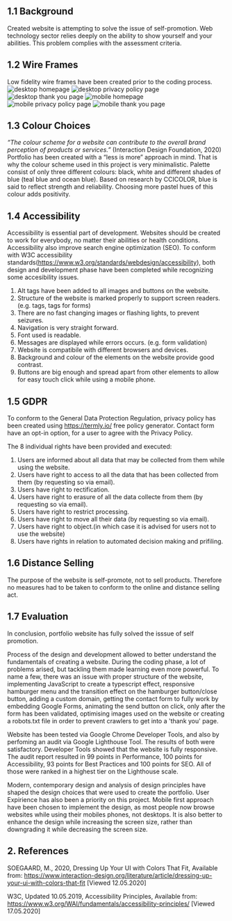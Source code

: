 ## 1.1 Background
Created website is attempting to solve the issue of self-promotion. Web technology sector relies deeply on the ability to show yourself and your abilities. 
This problem complies with the assessment criteria. 

## 1.2 Wire Frames
Low fidelity wire frames have been created prior to the coding process.
![desktop homepage](https://github.com/katwlodarczyk/portfolio/blob/master/assets/wireframes1.png "Desktop home page")
    ![desktop privacy policy page](https://github.com/katwlodarczyk/portfolio/blob/master/assets/wireframes2.png "Desktop privacy policy page")
![desktop thank you page](https://github.com/katwlodarczyk/portfolio/blob/master/assets/wireframes3.png "Desktop thank you page")
       ![mobile homepage](https://github.com/katwlodarczyk/portfolio/blob/master/assets/wireframes4.png "mobile home page")<br>
     ![mobile privacy policy page](https://github.com/katwlodarczyk/portfolio/blob/master/assets/wireframes5.png "mobile privacy policy page")
![mobile thank you page](https://github.com/katwlodarczyk/portfolio/blob/master/assets/wireframes6.png "mobile thank you page")

## 1.3 Colour Choices
_“The colour scheme for a website can contribute to the overall brand perception of products or services.”_ (Interaction Design Foundation, 2020) Portfolio has been created with a “less is more” approach in mind. That is why the colour scheme used in this project is very minimalistic. Palette consist of only three different colours: black, white and different shades of blue (teal blue and ocean blue). Based on research by CCICOLOR, blue is said to reflect strength and reliability. Choosing more pastel hues of this colour adds positivity. 

## 1.4 Accessibility
Accessibility is essential part of development. Websites should be created to work for everybody, no matter their abilities or health conditions. Accessibility also improve search engine optimization (SEO). 
To conform with W3C accessibility standards(https://www.w3.org/standards/webdesign/accessibility), both design and development phase have been completed while recognizing some accesibility issues.
1. Alt tags have been added to all images and buttons on the website.
2. Structure of the website is marked properly to support screen readers. (e.g. <h> </h> tags, <label> </label> tags for forms) 
3. There are no fast changing images or flashing lights, to prevent seizures.
4. Navigation is very straight forward.
5. Font used is readable.
6. Messages are displayed while errors occurs. (e.g. form validation)
7. Website is compatibile with different browsers and devices.
8. Background and colour of the elements on the website provide good contrast.
9. Buttons are big enough and spread apart from other elements to allow for easy touch click while using a mobile phone.

## 1.5 GDPR
To conform to the General Data Protection Regulation, privacy policy has been created using https://termly.io/ free policy generator.
Contact form have an opt-in option, for a user to agree with the Privacy Policy.

The 8 individual rights have been provided and executed:
1. Users are informed about all data that may be collected from them while using the website.
2. Users have right to access to all the data that has been collected from them (by requesting so via email).
3. Users have right to rectification.
4. Users have right to erasure of all the data collecte from them (by requesting so via email).
5. Users have right to restrict processing.
6. Users have right to move all their data (by requesting so via email).
7. Users have right to object.(in which case it is advised for users not to use the website)
8. Users have rights in relation to automated decision making and prifiling.

## 1.6 Distance Selling
The purpose of the website is self-promote, not to sell products. Therefore no measures had to be taken to conform to the online and distance selling act. 

## 1.7 Evaluation

In conclusion, portfolio website has fully solved the isssue of self promotion. 

Process of the design and development allowed to better understand the fundamentals of creating a website. During the coding phase, a lot of problems arised, but tackling them made learning even more powerful. To name a few, there was an issue with proper structure of the website, implementing JavaScript to create a typescript effect, responsive hamburger menu and the transition effect on the hamburger button/close button, adding a custom domain, getting the contact form to fully work by embedding Google Forms, animating the send button on click, only after the form has been validated, optimising images used on the website or creating a robots.txt file in order to prevent crawlers to get into a 'thank you' page. 

Website has been tested via Google Chrome Developer Tools, and also by perfoming an audit via Google Lighthouse Tool. The results of both were satisfactory. Developer Tools showed that the website is fully responsive. The audit report resulted in 99 points in Performance, 100 points for Accessibility, 93 points for Best Practices and 100 points for SEO. All of those were ranked in a highest tier on the Lighthouse scale.

Modern, contemporary design and analysis of design principles have shaped the design choices that were used to create the portfolio. User Expirience has also been a priority on this project. Mobile first approach have been chosen to implement the design, as most people now browse websites while using their mobiles phones, not desktops. It is also better to enhance the design while increasing the screen size, rather than downgrading it while decreasing the screen size.

## 2. References

SOEGAARD, M., 2020,  Dressing Up Your UI with Colors That Fit, Available from: https://www.interaction-design.org/literature/article/dressing-up-your-ui-with-colors-that-fit [Viewed 12.05.2020] 

W3C, Updated 10.05.2019, Accessibility Principles, Available from: https://www.w3.org/WAI/fundamentals/accessibility-principles/ [Viewed 17.05.2020]



